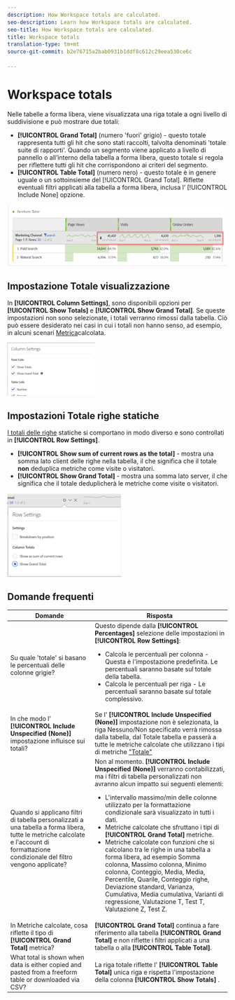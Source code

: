 ```yaml
---
description: How Workspace totals are calculated.
seo-description: Learn how Workspace totals are calculated.
seo-title: How Workspace totals are calculated.
title: Workspace totals
translation-type: tm+mt
source-git-commit: b2e76715a2bab0931b1ddf8c612c29eea530ce6c

---
```



# Workspace totals

Nelle tabelle a forma libera, viene visualizzata una riga totale a ogni livello di suddivisione e può mostrare due totali:

* **[!UICONTROL Grand Total]** (numero 'fuori' grigio) - questo totale rappresenta tutti gli hit che sono stati raccolti, talvolta denominati 'totale suite di rapporti'. Quando un segmento viene applicato a livello di pannello o all’interno della tabella a forma libera, questo totale si regola per riflettere tutti gli hit che corrispondono ai criteri del segmento.
* **[!UICONTROL Table Total]** (numero nero) - questo totale è in genere uguale o un sottoinsieme del [!UICONTROL Grand Total]. Riflette eventuali filtri applicati alla tabella a forma libera, inclusa l’ [!UICONTROL Include None] opzione.

![](assets/total-row.png)

## Impostazione Totale visualizzazione

In **[!UICONTROL Column Settings]**, sono disponibili opzioni per **[!UICONTROL Show Totals]** e **[!UICONTROL Show Grand Total]**. Se queste impostazioni non sono selezionate, i totali verranno rimossi dalla tabella. Ciò può essere desiderato nei casi in cui i totali non hanno senso, ad esempio, in alcuni scenari [Metrica](https://docs.adobe.com/content/help/en/analytics/components/calculated-metrics/calcmetrics-reference/cm-totals.html)calcolata.

![](assets/column-settings-total.png)

## Impostazioni Totale righe statiche

[I totali delle righe](https://docs.adobe.com/content/help/en/analytics/analyze/analysis-workspace/build-workspace-project/column-row-settings/manual-vs-dynamic-rows.html) statiche si comportano in modo diverso e sono controllati in **[!UICONTROL Row Settings]**.

* **[!UICONTROL Show sum of current rows as the total]** - mostra una somma lato client delle righe nella tabella, il che significa che il totale **non** deduplica metriche come visite o visitatori.
* **[!UICONTROL Show Grand Total]** - mostra una somma lato server, il che significa che il totale deduplicherà le metriche come visite o visitatori.

![](assets/static-rows.png)

## Domande frequenti

| Domande | Risposta |
|---|---|
| Su quale 'totale' si basano le percentuali delle colonne grigie? | Questo dipende dalla **[!UICONTROL Percentages]** selezione delle impostazioni in **[!UICONTROL Row Settings]**:<ul><li>Calcola le percentuali per colonna - Questa è l'impostazione predefinita. Le percentuali saranno basate sul totale della tabella.</li><li>Calcola le percentuali per riga - Le percentuali saranno basate sul totale complessivo.</li></ul> |
| In che modo l' **[!UICONTROL Include Unspecified (None)]** impostazione influisce sui totali? | Se l' **[!UICONTROL Include Unspecified (None)]** impostazione non è selezionata, la riga Nessuno/Non specificato verrà rimossa dalla tabella, dal Totale tabella e passerà a tutte le metriche calcolate che utilizzano i tipi di metriche ["Totale"](https://docs.adobe.com/content/help/en/analytics/components/calculated-metrics/calcmetric-workflow/m-metric-type-alloc.html) |
| Quando si applicano filtri di tabella personalizzati a una tabella a forma libera, tutte le metriche calcolate e l'account di formattazione condizionale del filtro vengono applicate? | Non al momento. **[!UICONTROL Include Unspecified (None)]** verranno contabilizzati, ma i filtri di tabella personalizzati non avranno alcun impatto sui seguenti elementi:<ul><li>L'intervallo massimo/min delle colonne utilizzato per la formattazione condizionale sarà visualizzato in tutti i dati.</li><li>Metriche calcolate che sfruttano i tipi di **[!UICONTROL Grand Total]** metriche.</li><li>Metriche calcolate con funzioni che si calcolano tra le righe in una tabella a forma libera, ad esempio Somma colonna, Massimo colonna, Minimo colonna, Conteggio, Media, Media, Percentile, Quarile, Conteggio righe, Deviazione standard, Varianza, Cumulativa, Media cumulativa, Varianti di regressione, Valutazione T, Test T, Valutazione Z, Test Z.</li></ul> |
| In Metriche calcolate, cosa riflette il tipo di **[!UICONTROL Grand Total]** metrica? | **[!UICONTROL Grand Total]** continua a fare riferimento alla tabella **[!UICONTROL Grand Total]** e non riflette i filtri applicati a una tabella o alla **[!UICONTROL Table Total]**. |
| What total is shown when data is either copied and pasted from a freeform table or downloaded via CSV? | La riga totale riflette l' **[!UICONTROL Table Total]** unica riga e rispetta l'impostazione della colonna **[!UICONTROL Show Totals]** . |

